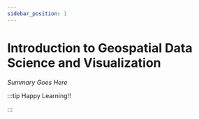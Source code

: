 ```yaml
---
sidebar_position: 1
---
```


# Introduction to Geospatial Data Science and Visualization

_Summary Goes Here_

:::tip Happy Learning!!

<QuestButton text="Go To Quest" />

:::


